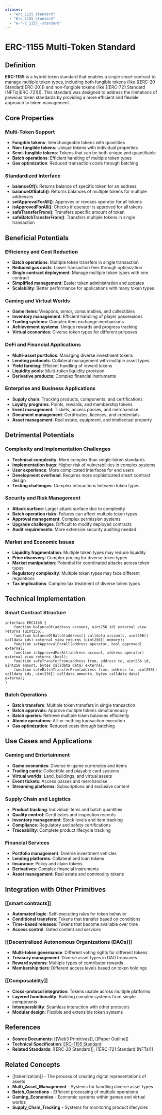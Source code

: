 ```yaml
---
aliases:
  - "erc_1155_standard"
  - "Erc_1155_standard"
  - "e-r-c_1155_-standard"
---
```


# ERC-1155 Multi-Token Standard

## Definition

**ERC-1155** is a hybrid token standard that enables a single smart contract to manage multiple token types, including both fungible tokens (like [[ERC-20 Standard|ERC-20]]) and non-fungible tokens (like [[ERC-721 Standard (NFTs)|ERC-721]]). This standard was designed to address the limitations of previous token standards by providing a more efficient and flexible approach to token management.

## Core Properties

### Multi-Token Support
- **Fungible tokens**: Interchangeable tokens with quantities
- **Non-fungible tokens**: Unique tokens with individual properties
- **Semi-fungible tokens**: Tokens that can be both unique and quantifiable
- **Batch operations**: Efficient handling of multiple token types
- **Gas optimization**: Reduced transaction costs through batching

### Standardized Interface
- **balanceOf()**: Returns balance of specific token for an address
- **balanceOfBatch()**: Returns balances of multiple tokens for multiple addresses
- **setApprovalForAll()**: Approves or revokes operator for all tokens
- **isApprovedForAll()**: Checks if operator is approved for all tokens
- **safeTransferFrom()**: Transfers specific amount of token
- **safeBatchTransferFrom()**: Transfers multiple tokens in single transaction

## Beneficial Potentials

### Efficiency and Cost Reduction
- **Batch operations**: Multiple token transfers in single transaction
- **Reduced gas costs**: Lower transaction fees through optimization
- **Single contract deployment**: Manage multiple token types with one contract
- **Simplified management**: Easier token administration and updates
- **Scalability**: Better performance for applications with many token types

### Gaming and Virtual Worlds
- **Game items**: Weapons, armor, consumables, and collectibles
- **Inventory management**: Efficient handling of player possessions
- **Trading systems**: Complex item exchange mechanisms
- **Achievement systems**: Unique rewards and progress tracking
- **Virtual economies**: Diverse token types for different purposes

### DeFi and Financial Applications
- **Multi-asset portfolios**: Managing diverse investment tokens
- **Lending protocols**: Collateral management with multiple asset types
- **Yield farming**: Efficient handling of reward tokens
- **Liquidity pools**: Multi-token liquidity provision
- **Derivative products**: Complex financial instruments

### Enterprise and Business Applications
- **Supply chain**: Tracking products, components, and certifications
- **Loyalty programs**: Points, rewards, and membership tokens
- **Event management**: Tickets, access passes, and merchandise
- **Document management**: Certificates, licenses, and credentials
- **Asset management**: Real estate, equipment, and intellectual property

## Detrimental Potentials

### Complexity and Implementation Challenges
- **Technical complexity**: More complex than single-token standards
- **Implementation bugs**: Higher risk of vulnerabilities in complex systems
- **User experience**: More complicated interfaces for end users
- **Development overhead**: Requires more sophisticated smart contract design
- **Testing challenges**: Complex interactions between token types

### Security and Risk Management
- **Attack surface**: Larger attack surface due to complexity
- **Batch operation risks**: Failures can affect multiple token types
- **Approval management**: Complex permission systems
- **Upgrade challenges**: Difficult to modify deployed contracts
- **Audit requirements**: More extensive security auditing needed

### Market and Economic Issues
- **Liquidity fragmentation**: Multiple token types may reduce liquidity
- **Price discovery**: Complex pricing for diverse token types
- **Market manipulation**: Potential for coordinated attacks across token types
- **Regulatory complexity**: Multiple token types may face different regulations
- **Tax implications**: Complex tax treatment of diverse token types

## Technical Implementation

### Smart Contract Structure
```solidity
interface ERC1155 {
    function balanceOf(address account, uint256 id) external view returns (uint256);
    function balanceOfBatch(address[] calldata accounts, uint256[] calldata ids) external view returns (uint256[] memory);
    function setApprovalForAll(address operator, bool approved) external;
    function isApprovedForAll(address account, address operator) external view returns (bool);
    function safeTransferFrom(address from, address to, uint256 id, uint256 amount, bytes calldata data) external;
    function safeBatchTransferFrom(address from, address to, uint256[] calldata ids, uint256[] calldata amounts, bytes calldata data) external;
}
```

### Batch Operations
- **Batch transfers**: Multiple token transfers in single transaction
- **Batch approvals**: Approve multiple tokens simultaneously
- **Batch queries**: Retrieve multiple token balances efficiently
- **Atomic operations**: All-or-nothing transaction execution
- **Gas optimization**: Reduced costs through batching

## Use Cases and Applications

### Gaming and Entertainment
- **Game economies**: Diverse in-game currencies and items
- **Trading cards**: Collectible and playable card systems
- **Virtual worlds**: Land, buildings, and virtual assets
- **Event tickets**: Access passes and merchandise
- **Streaming platforms**: Subscriptions and exclusive content

### Supply Chain and Logistics
- **Product tracking**: Individual items and batch quantities
- **Quality control**: Certificates and inspection records
- **Inventory management**: Stock levels and item tracking
- **Compliance**: Regulatory and safety certifications
- **Traceability**: Complete product lifecycle tracking

### Financial Services
- **Portfolio management**: Diverse investment vehicles
- **Lending platforms**: Collateral and loan tokens
- **Insurance**: Policy and claim tokens
- **Derivatives**: Complex financial instruments
- **Asset management**: Real estate and commodity tokens

## Integration with Other Primitives

### [[smart contracts]]
- **Automated logic**: Self-executing rules for token behavior
- **Conditional transfers**: Tokens that transfer based on conditions
- **Time-based releases**: Tokens that become available over time
- **Access control**: Gated content and services

### [[Decentralized Autonomous Organizations (DAOs)]]
- **Multi-token governance**: Different voting rights for different tokens
- **Treasury management**: Diverse asset types in DAO treasuries
- **Reward systems**: Multiple types of contributor rewards
- **Membership tiers**: Different access levels based on token holdings

### [[Composability]]
- **Cross-protocol integration**: Tokens usable across multiple platforms
- **Layered functionality**: Building complex systems from simple components
- **Interoperability**: Seamless interaction with other protocols
- **Modular design**: Flexible and extensible token systems

## References

- **Source Documents**: [[Web3 Primitives]], [[Paper Outline]]
- **Technical Specification**: [ERC-1155 Standard](https://eips.ethereum.org/EIPS/eip-1155)
- **Related Standards**: [[ERC-20 Standard]], [[ERC-721 Standard (NFTs)]]

## Related Concepts

- [[tokenization]] - The process of creating digital representations of assets
- **Multi_Asset_Management** - Systems for handling diverse asset types
- **Batch_Operations** - Efficient processing of multiple operations
- **Gaming_Economies** - Economic systems within games and virtual worlds
- **Supply_Chain_Tracking** - Systems for monitoring product lifecycles
